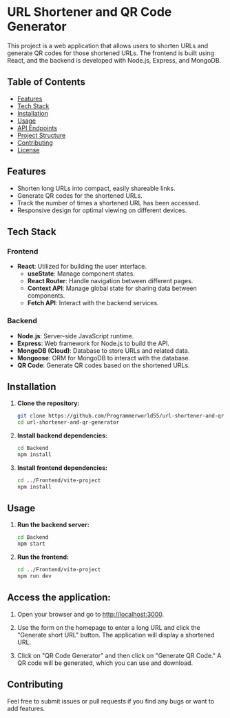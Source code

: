 # URL Shortener and QR Code Generator

This project is a web application that allows users to shorten URLs and generate QR codes for those shortened URLs. The frontend is built using React, and the backend is developed with Node.js, Express, and MongoDB.

## Table of Contents

- [Features](#features)
- [Tech Stack](#tech-stack)
- [Installation](#installation)
- [Usage](#usage)
- [API Endpoints](#api-endpoints)
- [Project Structure](#project-structure)
- [Contributing](#contributing)
- [License](#license)

## Features

- Shorten long URLs into compact, easily shareable links.
- Generate QR codes for the shortened URLs.
- Track the number of times a shortened URL has been accessed.
- Responsive design for optimal viewing on different devices.

## Tech Stack

### Frontend

- **React**: Utilized for building the user interface.
  - **useState**: Manage component states.
  - **React Router**: Handle navigation between different pages.
  - **Context API**: Manage global state for sharing data between components.
  - **Fetch API**: Interact with the backend services.

### Backend

- **Node.js**: Server-side JavaScript runtime.
- **Express**: Web framework for Node.js to build the API.
- **MongoDB (Cloud)**: Database to store URLs and related data.
- **Mongoose**: ORM for MongoDB to interact with the database.
- **QR Code**: Generate QR codes based on the shortened URLs.



## Installation
1. **Clone the repository:**
   ```bash
   git clone https://github.com/Programmerworld55/url-shortener-and-qr-generator.git
   cd url-shortener-and-qr-generator
   
2. **Install backend dependencies:**
   ```bash
   cd Backend
   npm install
   
3. **Install frontend dependencies:**
   ```bash
   cd ../Frontend/vite-project
   npm install

## Usage
1. **Run the backend server:**
   ```bash
   cd Backend
   npm start


2. **Run the frontend:**
   ```bash
   cd ../Frontend/vite-project
   npm run dev
   
## Access the application:

1. Open your browser and go to [http://localhost:3000](http://localhost:3000).

2. Use the form on the homepage to enter a long URL and click the "Generate short URL" button. The application will display a shortened URL.

3. Click on "QR Code Generator" and then click on "Generate QR Code." A QR code will be generated, which you can use and download.

## Contributing
  Feel free to submit issues or pull requests if you find any bugs or want to add features.

